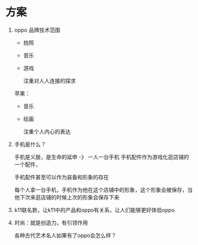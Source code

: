 # 方案

1. oppo 品牌技术范围

   * 拍照

   * 音乐

   * 游戏

     注重对人人连接的探求

   苹果：

   * 音乐

   * 绘画

     注重个人内心的表达

2. 手机是什么？

   手机是义肢，是生命的延申 -》 一人一台手机
   手机配件作为游戏化逛店铺的一个配件，

   手机配件甚至可以作为装备和形象的存在

   每个人拿一台手机，手机作为他在这个店铺中的形象，这个形象会被保存，当他下次来逛店铺的时候上次的形象会保存下来

3. k11联名款，让k11中的产品和oppo有关系，让人们能够更好体验oppo

4. 时尚：就是创造力，有引领作用

   各种古代艺术名人如果有了oppo会怎么样？

   

   